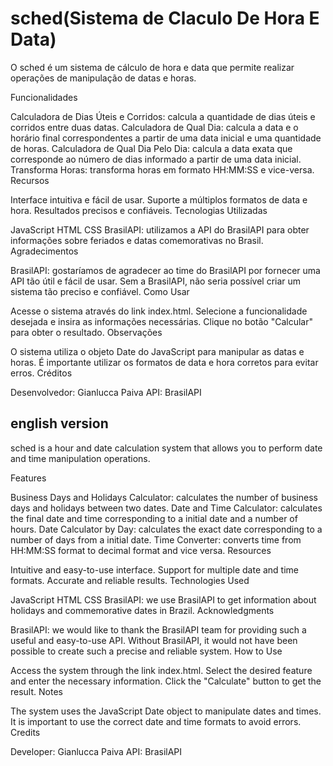 # sched(Sistema de Claculo De Hora E Data)
O sched é um sistema de cálculo de hora e data que permite realizar operações de manipulação de datas e horas.

Funcionalidades

Calculadora de Dias Úteis e Corridos: calcula a quantidade de dias úteis e corridos entre duas datas.
Calculadora de Qual Dia: calcula a data e o horário final correspondentes a partir de uma data inicial e uma quantidade de horas.
Calculadora de Qual Dia Pelo Dia: calcula a data exata que corresponde ao número de dias informado a partir de uma data inicial.
Transforma Horas: transforma horas em formato HH:MM:SS e vice-versa.
Recursos

Interface intuitiva e fácil de usar.
Suporte a múltiplos formatos de data e hora.
Resultados precisos e confiáveis.
Tecnologias Utilizadas

JavaScript
HTML
CSS
BrasilAPI: utilizamos a API do BrasilAPI para obter informações sobre feriados e datas comemorativas no Brasil.
Agradecimentos

BrasilAPI: gostaríamos de agradecer ao time do BrasilAPI por fornecer uma API tão útil e fácil de usar. Sem a BrasilAPI, não seria possível criar um sistema tão preciso e confiável.
Como Usar

Acesse o sistema através do link index.html.
Selecione a funcionalidade desejada e insira as informações necessárias.
Clique no botão "Calcular" para obter o resultado.
Observações

O sistema utiliza o objeto Date do JavaScript para manipular as datas e horas.
É importante utilizar os formatos de data e hora corretos para evitar erros.
Créditos

Desenvolvedor: Gianlucca Paiva
API: BrasilAPI

## english version
sched is a hour and date calculation system that allows you to perform date and time manipulation operations.

Features

Business Days and Holidays Calculator: calculates the number of business days and holidays between two dates.
Date and Time Calculator: calculates the final date and time corresponding to a initial date and a number of hours.
Date Calculator by Day: calculates the exact date corresponding to a number of days from a initial date.
Time Converter: converts time from HH:MM:SS format to decimal format and vice versa.
Resources

Intuitive and easy-to-use interface.
Support for multiple date and time formats.
Accurate and reliable results.
Technologies Used

JavaScript
HTML
CSS
BrasilAPI: we use BrasilAPI to get information about holidays and commemorative dates in Brazil.
Acknowledgments

BrasilAPI: we would like to thank the BrasilAPI team for providing such a useful and easy-to-use API. Without BrasilAPI, it would not have been possible to create such a precise and reliable system.
How to Use

Access the system through the link index.html.
Select the desired feature and enter the necessary information.
Click the "Calculate" button to get the result.
Notes

The system uses the JavaScript Date object to manipulate dates and times.
It is important to use the correct date and time formats to avoid errors.
Credits

Developer: Gianlucca Paiva
API: BrasilAPI